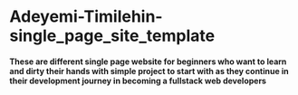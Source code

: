 # Adeyemi-Timilehin-single_page_site_template
#### These are different single page website for beginners who want to learn and dirty their hands with simple project to start with as they continue in their development journey in becoming a fullstack web developers
